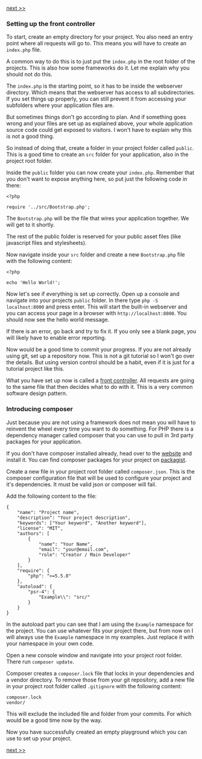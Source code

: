 [next >>](2-http.md)

### Setting up the front controller

To start, create an empty directory for your project. You also need an entry point where all requests will go to. This means you will have to create an `index.php` file.

A common way to do this is to just put the `index.php` in the root folder of the projects. This is also how some frameworks do it. Let me explain why you should not do this.

The `index.php` is the starting point, so it has to be inside the webserver directory. Which means that the webserver has access to all subdirectories. If you set things up properly, you can still prevent it from accessing your subfolders where your application files are.

But sometimes things don't go according to plan. And if something goes wrong and your files are set up as explained above, your whole application source code could get exposed to visitors. I won't have to explain why this is not a good thing.

So instead of doing that, create a folder in your project folder called `public`. This is a good time to create an `src` folder for your application, also in the project root folder.

Inside the `public` folder you can now create your `index.php`. Remember that you don't want to expose anything here, so put just the following code in there:

```
<?php 

require '../src/Bootstrap.php';
```

The `Bootstrap.php` will be the file that wires your application together. We will get to it shortly.

The rest of the public folder is reserved for your public asset files (like javascript files and stylesheets).

Now navigate inside your `src` folder and create a new `Bootstrap.php` file with the following content:

```
<?php 

echo 'Hello World!';
```

Now let's see if everything is set up correctly. Open up a console and navigate into your projects `public` folder. In there type `php -S localhost:8000` and press enter. This will start the built-in webserver and you can access your page in a browser with `http://localhost:8000`. You should now see the hello world message.

If there is an error, go back and try to fix it. If you only see a blank page, you will likely have to enable error reporting.

Now would be a good time to commit your progress. If you are not already using git, set up a repository now. This is not a git tutorial so I won't go over the details. But using version control should be a habit, even if it is just for a tutorial project like this.

What you have set up now is called a [front controller](http://en.wikipedia.org/wiki/Front_Controller_pattern). All requests are going to the same file that then decides what to do with it. This is a very common software design pattern.

### Introducing composer

Just because you are not using a framework does not mean you will have to reinvent the wheel every time you want to do something. For PHP there is a dependency manager called composer that you can use to pull in 3rd party packages for your application.

If you don't have composer installed already, head over to the [website](https://getcomposer.org/) and install it. You can find composer packages for your project on [packagist](https://packagist.org/).

Create a new file in your project root folder called `composer.json`. This is the composer configuration file that will be used to configure your project and it's dependencies. It must be valid json or composer will fail.

Add the following content to the file:

```
{
    "name": "Project name",
    "description": "Your project description",
    "keywords": ["Your keyword", "Another keyword"],
    "license": "MIT",
    "authors": [
        {
            "name": "Your Name",
            "email": "your@email.com",
            "role": "Creator / Main Developer"
        }
    ],
    "require": {
        "php": ">=5.5.0"
    },
    "autoload": {
        "psr-4": {
            "Example\\": "src/"
        }
    }
}
```

In the autoload part you can see that I am using the `Example` namespace for the project. You can use whatever fits your project there, but from now on I will always use the `Example` namespace in my examples. Just replace it with your namespace in your own code.

Open a new console window and navigate into your project root folder. There run `composer update`.

Composer creates a `composer.lock` file that locks in your dependencies and a vendor directory. To remove those from your git repository, add a new file in your project root folder called `.gitignore` with the following content:

```
composer.lock
vendor/
```

This will exclude the included file and folder from your commits. For which would be a good time now by the way.

Now you have successfully created an empty playground which you can use to set up your project.

[next >>](2-http.md)